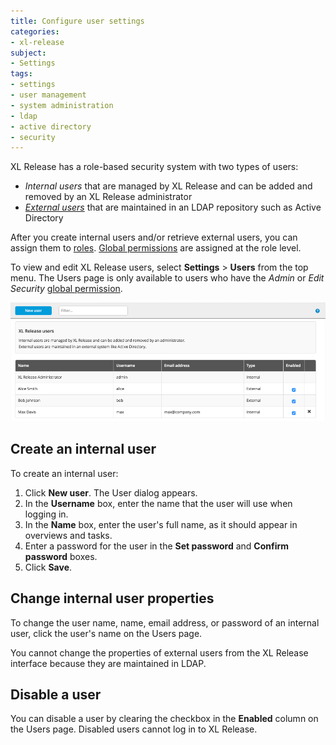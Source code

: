 ```yaml
---
title: Configure user settings
categories:
- xl-release
subject:
- Settings
tags:
- settings
- user management
- system administration
- ldap
- active directory
- security
---
```


XL Release has a role-based security system with two types of users:

* _Internal users_ that are managed by XL Release and can be added and removed by an XL Release administrator
* [_External users_](/xl-release/how-to/configure-ldap-security-for-xl-release.html) that are maintained in an LDAP repository such as Active Directory

After you create internal users and/or retrieve external users, you can assign them to [roles](/xl-release/how-to/configure-roles.html). [Global permissions](/xl-release/how-to/configure-permissions.html) are assigned at the role level.

To view and edit XL Release users, select **Settings** > **Users** from the top menu. The Users page is only available to users who have the *Admin* or *Edit Security* [global permission](/xl-release/how-to/configure-permissions.html).

![Users](../images/users.png)

## Create an internal user

To create an internal user:

1. Click **New user**. The User dialog appears.
1. In the **Username** box, enter the name that the user will use when logging in.
1. In the **Name** box, enter the user's full name, as it should appear in overviews and tasks.
1. Enter a password for the user in the **Set password** and **Confirm password** boxes.
1. Click **Save**.

## Change internal user properties

To change the user name, name, email address, or password of an internal user, click the user's name on the Users page.

You cannot change the properties of external users from the XL Release interface because they are maintained in LDAP.

## Disable a user

You can disable a user by clearing the checkbox in the **Enabled** column on the Users page. Disabled users cannot log in to XL Release.
